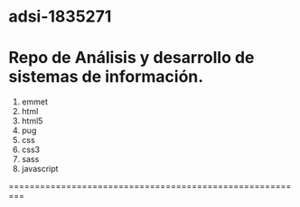 # adsi-1835271
Repo de Análisis y desarrollo de sistemas de información.
========================================================
1. emmet
2. html
3. html5
4. pug
5. css
6. css3
7. sass
8. javascript

=========================================================